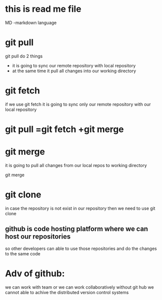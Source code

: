 # this is read me file 
MD -markdown language

# git pull
git pull do 2 things 
*  it is going to sync our remote repository with local repository
* at the same time it pull all changes into our working directory

# git fetch 
if we use git fetch it is going to sync only our remote repository with our local repository 

# git pull =git fetch +git merge 

# git merge 
it is going to pull all changes from our local repos to working directory 

git merge 

# git clone 
in case  the repository is not exist in our repository then we need to use git clone 

## github is code hosting platform where we can host our repositories 

so other developers can able to use those repositories and do the changes to the same code 

# Adv of github:
we can work with team or we can work collaboratively 
without git hub we cannot able to achive the distributed version control systems 
